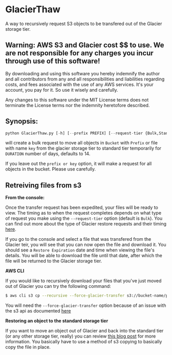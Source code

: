 # GlacierThaw
A way to recursively request S3 objects to be transfered out of the Glacier storage tier.

## Warning: AWS S3 and Glacier cost $$ to use. We are not responsible for any charges you incur through use of this software!
By downloading and using this software you hereby indemnify the author and all contributors from any and all responsibilities and liabilities regarding costs, and fees associated with the use of any AWS services. It's your account, you pay for it. So use it wisely and carefully.

Any changes to this software under the MIT License terms does not terminate the License terms nor the indemnity heretofore described. 

## Synopsis:
```python
python GlacierThaw.py [-h] [--prefix PREFIX] [--request-tier {Bulk,Standard,Expedited}] [--duration DURATION] bucket
```
will create a bulk request to move all objects in `Bucket` with `Prefix` or file with name `key` from the glacier storage tier to standard tier temporarily for `DURATION` number of days, defaults to 14.

If you leave out the `prefix or key` option, it will make a request for all objects in the bucket. Please use carefully.

## Retreiving files from s3

**From the console:**

Once the transfer request has been expedited, your files will be ready to view. The timing as to when the request completes depends on what type of request you make using the `--request-tier` option (default is `Bulk`). You can find out more about the type of Glacier restore requests and their timing [here](https://docs.aws.amazon.com/AmazonS3/latest/dev/restoring-objects.html#restoring-objects-retrieval-options).

If you go to the console and select a file that was transfered from the Glacier teir, you will see that you can now open the file and download it. You should see a `Restore Expiration` date and time when viewing the file's details. You will be able to download the file until that date, after which the file will be returned to the Glacier storage tier.

**AWS CLI**

If you would like to recursively download your files that you've just moved out of Glacier you can try the following command:

```bash
$ aws cli s3 cp --recursive --force-glacier-transfer s3://bucket-name/prefix/name .
```

You will need the `--force-glacier-transfer` option because of an issue with the s3 api as documented [here](https://github.com/aws/aws-cli/issues/5268)

**Restoring an object to the standard storage tier**

If you want to move an object out of Glacier and back into the standard tier (or any other storage tier, really) you can review [this blog post](https://aws.amazon.com/premiumsupport/knowledge-center/restore-s3-object-glacier-storage-class/) for more information. You basically have to use a method of s3 copying to basically copy the file in place.